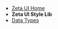 * [Zeta UI Home ](/ "Zeta UI | integer11 docs")
* **Zeta UI Style Lib**
* [Data Types](/style-lib/data-types "Data Types - Zeta UI/Style Lib | integer11 docs")
